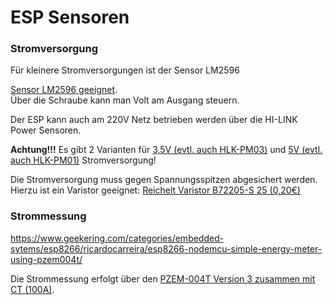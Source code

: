 # ESP Sensoren

### Stromversorgung

Für kleinere Stromversorgungen ist der Sensor LM2596 

<a href="https://www.amazon.de/dp/B0823P6PW6" target="_blank">Sensor LM2596 geeignet</a>.  
Über die Schraube kann man Volt am Ausgang steuern.

Der ESP kann auch am 220V Netz betrieben werden über die HI-LINK Power Sensoren.  

__Achtung!!!__ Es gibt 2 Varianten für <a href="https://www.amazon.de/dp/B07V9JFTSQ/" target="_blank">3,5V (evtl. auch HLK-PM03)</a> und <a href="https://www.amazon.de/dp/B07V7GHK51/" target="_blank">5V (evtl. auch HLK-PM01)</a> Stromversorgung!

Die Stromversorgung muss gegen Spannungsspitzen abgesichert werden.
Hierzu ist ein Varistor geeignet: <a href="https://www.reichelt.de/at/de/varistor-rm-5-mm-250-v-10--epc-b72205-s-252-p239898.html" target="_blank">Reichelt Varistor B72205-S 25 (0,20€)</a>


### Strommessung

<a href="https://www.geekering.com/categories/embedded-sytems/esp8266/ricardocarreira/esp8266-nodemcu-simple-energy-meter-using-pzem004t/" target="_blank">https://www.geekering.com/categories/embedded-sytems/esp8266/ricardocarreira/esp8266-nodemcu-simple-energy-meter-using-pzem004t/</a>

Die Strommessung erfolgt über den <a href="https://www.amazon.de/dp/B08D7PTJ7D/" target="_blank">PZEM-004T Version 3 zusammen mit CT (100A)</a>.


